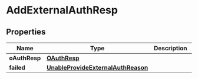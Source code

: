 # AddExternalAuthResp

## Properties
Name | Type | Description | Notes
------------ | ------------- | ------------- | -------------
**oAuthResp** | [**OAuthResp**](OAuthResp.md) |  |  [optional]
**failed** | [**UnableProvideExternalAuthReason**](UnableProvideExternalAuthReason.md) |  |  [optional]
